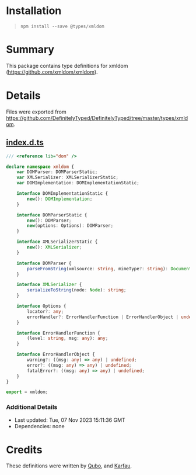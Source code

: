 # Installation
> `npm install --save @types/xmldom`

# Summary
This package contains type definitions for xmldom (https://github.com/xmldom/xmldom).

# Details
Files were exported from https://github.com/DefinitelyTyped/DefinitelyTyped/tree/master/types/xmldom.
## [index.d.ts](https://github.com/DefinitelyTyped/DefinitelyTyped/tree/master/types/xmldom/index.d.ts)
````ts
/// <reference lib="dom" />

declare namespace xmldom {
    var DOMParser: DOMParserStatic;
    var XMLSerializer: XMLSerializerStatic;
    var DOMImplementation: DOMImplementationStatic;

    interface DOMImplementationStatic {
        new(): DOMImplementation;
    }

    interface DOMParserStatic {
        new(): DOMParser;
        new(options: Options): DOMParser;
    }

    interface XMLSerializerStatic {
        new(): XMLSerializer;
    }

    interface DOMParser {
        parseFromString(xmlsource: string, mimeType?: string): Document;
    }

    interface XMLSerializer {
        serializeToString(node: Node): string;
    }

    interface Options {
        locator?: any;
        errorHandler?: ErrorHandlerFunction | ErrorHandlerObject | undefined;
    }

    interface ErrorHandlerFunction {
        (level: string, msg: any): any;
    }

    interface ErrorHandlerObject {
        warning?: ((msg: any) => any) | undefined;
        error?: ((msg: any) => any) | undefined;
        fatalError?: ((msg: any) => any) | undefined;
    }
}

export = xmldom;

````

### Additional Details
 * Last updated: Tue, 07 Nov 2023 15:11:36 GMT
 * Dependencies: none

# Credits
These definitions were written by [Qubo](https://github.com/tkqubo), and [Karfau](https://github.com/karfau).
